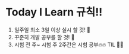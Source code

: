 # Today I Learn 규칙!!
1. 일주일 최소 3일 이상 실시 할 것! :whale:
2. 꾸준히 개발 공부를 할 것! 🐬
3. 시험 전 주~ 시험 주 2주간은 시험 공부🔥🔥 TIL 🙅‍♂️
